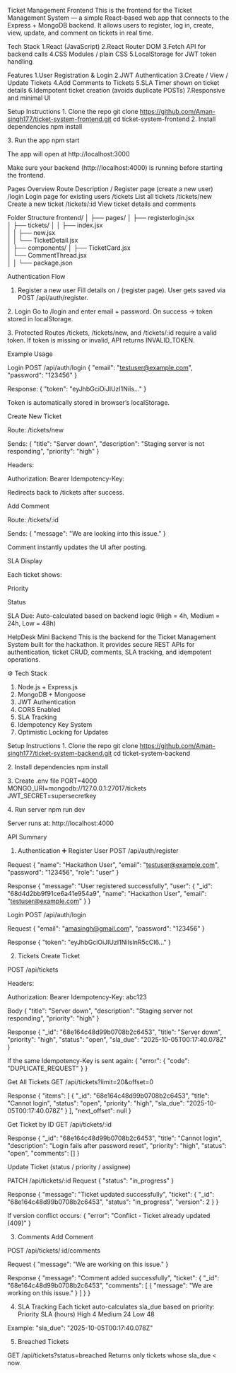 Ticket Management Frontend
This is the frontend for the Ticket Management System — a simple React-based web app that connects to the Express + MongoDB backend.
It allows users to register, log in, create, view, update, and comment on tickets in real time.

Tech Stack
1.React (JavaScript)
2.React Router DOM
3.Fetch API for backend calls
4.CSS Modules / plain CSS
5.LocalStorage for JWT token handling

Features
1.User Registration & Login
2.JWT Authentication
3.Create / View / Update Tickets
4.Add Comments to Tickets
5.SLA Timer shown on ticket details
6.Idempotent ticket creation (avoids duplicate POSTs)
7.Responsive and minimal UI

Setup Instructions
1️. Clone the repo
git clone https://github.com/Aman-singh177/ticket-system-frontend.git
cd ticket-system-frontend
2️. Install dependencies
npm install

3️. Run the app
npm start


The app will open at http://localhost:3000

Make sure your backend (http://localhost:4000) is running before starting the frontend.

Pages Overview
Route	Description
/	Register page (create a new user)
/login	Login page for existing users
/tickets	List all tickets
/tickets/new	Create a new ticket
/tickets/:id	View ticket details and comments

Folder Structure
frontend/
│
├── pages/ 
│   ├── registerlogin.jsx            
│   ├── tickets/
│   │   ├── index.jsx           
│   │   ├── new.jsx             
│   │   └── TicketDetail.jsx    
│
├── components/
│   ├── TicketCard.jsx         
│   └── CommentThread.jsx      
│
│
└── package.json

Authentication Flow
1. Register a new user
Fill details on / (register page).
User gets saved via POST /api/auth/register.

2️. Login
Go to /login and enter email + password.
On success → token stored in localStorage.

3️. Protected Routes
/tickets, /tickets/new, and /tickets/:id require a valid token.
If token is missing or invalid, API returns INVALID_TOKEN.

Example Usage

Login
POST /api/auth/login
{
  "email": "testuser@example.com",
  "password": "123456"
}


Response:
{
  "token": "eyJhbGciOiJIUzI1NiIs..."
}

Token is automatically stored in browser’s localStorage.

Create New Ticket

Route: /tickets/new

Sends:
{
  "title": "Server down",
  "description": "Staging server is not responding",
  "priority": "high"
}

Headers:

Authorization: Bearer <token>
Idempotency-Key: <timestamp>


Redirects back to /tickets after success.

Add Comment

Route: /tickets/:id

Sends:
{
  "message": "We are looking into this issue."
}


Comment instantly updates the UI after posting.

SLA Display

Each ticket shows:

Priority

Status

SLA Due: Auto-calculated based on backend logic
(High = 4h, Medium = 24h, Low = 48h)


HelpDesk Mini  Backend
This is the backend for the Ticket Management System built for the hackathon.
It provides secure REST APIs for authentication, ticket CRUD, comments, SLA tracking, and idempotent operations.

⚙️ Tech Stack
1. Node.js + Express.js
2. MongoDB + Mongoose
3. JWT Authentication
4. CORS Enabled
5. SLA Tracking
6. Idempotency Key System
7. Optimistic Locking for Updates

Setup Instructions
1️. Clone the repo
git clone https://github.com/Aman-singh177/ticket-system-backend.git
cd ticket-system-backend

2️. Install dependencies
npm install

3️. Create .env file
PORT=4000
MONGO_URI=mongodb://127.0.0.1:27017/tickets
JWT_SECRET=supersecretkey

4️. Run server
npm run dev

Server runs at:
http://localhost:4000

API Summary
1. Authentication
➕ Register User
POST /api/auth/register

Request
{
  "name": "Hackathon User",
  "email": "testuser@example.com",
  "password": "123456",
  "role": "user"
}

Response
{
  "message": "User registered successfully",
  "user": {
    "_id": "68d4d2bb9f91ce6a41e954a9",
    "name": "Hackathon User",
    "email": "testuser@example.com"
  }
}

Login
POST /api/auth/login

Request
{
  "email": "amasingh@gmail.com",
  "password": "123456"
}


Response
{
  "token": "eyJhbGciOiJIUzI1NiIsInR5cCI6..."
}

2. Tickets
 Create Ticket

POST /api/tickets

Headers:

Authorization: Bearer <token>
Idempotency-Key: abc123


Body
{
  "title": "Server down",
  "description": "Staging server not responding",
  "priority": "high"
}


Response
{
  "_id": "68e164c48d99b0708b2c6453",
  "title": "Server down",
  "priority": "high",
  "status": "open",
  "sla_due": "2025-10-05T00:17:40.078Z"
}


If the same Idempotency-Key is sent again:
{
  "error": { "code": "DUPLICATE_REQUEST" }
}

Get All Tickets
GET /api/tickets?limit=20&offset=0

Response
{
  "items": [
    {
      "_id": "68e164c48d99b0708b2c6453",
      "title": "Cannot login",
      "status": "open",
      "priority": "high",
      "sla_due": "2025-10-05T00:17:40.078Z"
    }
  ],
  "next_offset": null
}

Get Ticket by ID
GET /api/tickets/:id

Response
{
  "_id": "68e164c48d99b0708b2c6453",
  "title": "Cannot login",
  "description": "Login fails after password reset",
  "priority": "high",
  "status": "open",
  "comments": []
}

Update Ticket (status / priority / assignee)

PATCH /api/tickets/:id
Request
{
  "status": "in_progress"
}


Response
{
  "message": "Ticket updated successfully",
  "ticket": {
    "_id": "68e164c48d99b0708b2c6453",
    "status": "in_progress",
    "version": 2
  }
}


If version conflict occurs:
{
  "error": "Conflict - Ticket already updated (409)"
}

3. Comments
Add Comment


POST /api/tickets/:id/comments

Request
{
  "message": "We are working on this issue."
}


Response
{
  "message": "Comment added successfully",
  "ticket": {
    "_id": "68e164c48d99b0708b2c6453",
    "comments": [
      { "message": "We are working on this issue." }
    ]
  }
}

4. SLA Tracking
Each ticket auto-calculates sla_due based on priority:
Priority	SLA (hours)
High	4
Medium	24
Low	48

Example:
"sla_due": "2025-10-05T00:17:40.078Z"

5. Breached Tickets

GET /api/tickets?status=breached
Returns only tickets whose sla_due < now.
